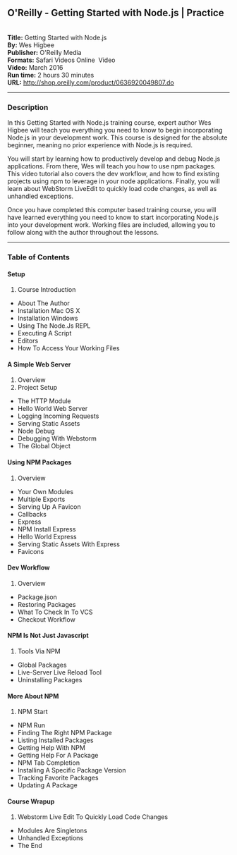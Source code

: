 ## O'Reilly - Getting Started with Node.js | Practice


<br>__Title:__ Getting Started with Node.js
<br>__By:__ Wes Higbee
<br>__Publisher:__ O'Reilly Media
<br>__Formats:__ Safari Videos Online  Video
<br>__Video:__ March 2016
<br>__Run time:__ 2 hours 30 minutes
<br>__URL:__ http://shop.oreilly.com/product/0636920049807.do

---
### Description

In this Getting Started with Node.js training course, expert author Wes Higbee will teach you everything you need to know to begin incorporating Node.js in your development work. This course is designed for the absolute beginner, meaning no prior experience with Node.js is required.

You will start by learning how to productively develop and debug Node.js applications. From there, Wes will teach you how to use npm packages. This video tutorial also covers the dev workflow, and how to find existing projects using npm to leverage in your node applications. Finally, you will learn about WebStorm LiveEdit to quickly load code changes, as well as unhandled exceptions.

Once you have completed this computer based training course, you will have learned everything you need to know to start incorporating Node.js into your development work. Working files are included, allowing you to follow along with the author throughout the lessons.

---

### Table of Contents


#### Setup

1. Course Introduction
* About The Author
* Installation Mac OS X
* Installation Windows
* Using The Node.Js REPL
* Executing A Script
* Editors
* How To Access Your Working Files

#### A Simple Web Server

1. Overview
2. Project Setup
* The HTTP Module
* Hello World Web Server
* Logging Incoming Requests
* Serving Static Assets
* Node Debug
* Debugging With Webstorm
* The Global Object

#### Using NPM Packages

1. Overview
* Your Own Modules
* Multiple Exports
* Serving Up A Favicon
* Callbacks
* Express
* NPM Install Express
* Hello World Express
* Serving Static Assets With Express
* Favicons

#### Dev Workflow

1. Overview
* Package.json
* Restoring Packages
* What To Check In To VCS
* Checkout Workflow

#### NPM Is Not Just Javascript
1. Tools Via NPM
* Global Packages
* Live-Server Live Reload Tool
* Uninstalling Packages

#### More About NPM
1. NPM Start
* NPM Run
* Finding The Right NPM Package
* Listing Installed Packages
* Getting Help With NPM
* Getting Help For A Package
* NPM Tab Completion
* Installing A Specific Package Version
* Tracking Favorite Packages
* Updating A Package

#### Course Wrapup
1. Webstorm Live Edit To Quickly Load Code Changes
* Modules Are Singletons
* Unhandled Exceptions
* The End
